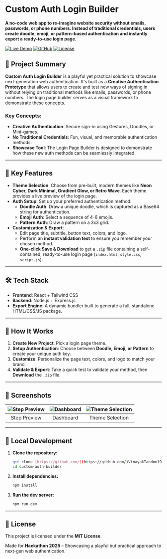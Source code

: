 # Custom Auth Login Builder

**A no-code web app to re-imagine website security without emails, passwords, or phone numbers. Instead of traditional credentials, users create doodle, emoji, or pattern–based authentication and instantly export a ready-to-use login page.**

[![Live Demo](https://img.shields.io/badge/Live_Demo-Vist_Now-blue?style=for-the-badge&logo=vercel)](https://code-brdrs.vly.site)
[![GitHub](https://img.shields.io/badge/GitHub-Repo-black?style=for-the-badge&logo=github)](https://github.com/<your-username>/custom-auth-builder.git)
[![License](https://img.shields.io/badge/License-MIT-green?style=for-the-badge)](LICENSE)

## 🌟 Project Summary

**Custom Auth Login Builder** is a playful yet practical solution to showcase next-generation web authentication. It's built as a **Creative Authentication Prototype** that allows users to create and test new ways of signing in without relying on traditional methods like emails, passwords, or phone numbers. The login page builder serves as a visual framework to demonstrate these concepts.

### Key Concepts:

* **Creative Authentication**: Secure sign-in using Gestures, Doodles, or Mini-games.
* **No Traditional Credentials**: Fun, visual, and memorable authentication methods.
* **Showcase Tool**: The Login Page Builder is designed to demonstrate how these new auth methods can be seamlessly integrated.

---

## 🧩 Key Features

* **Theme Selection**: Choose from pre-built, modern themes like **Neon Cyber, Dark Minimal, Gradient Glow, or Retro Wave**. Each theme provides a live preview of the login page.
* **Auth Setup**: Set up your preferred authentication method:
    * **Doodle Auth**: Draw a unique doodle, which is captured as a Base64 string for authentication.
    * **Emoji Auth**: Select a sequence of 4-6 emojis.
    * **Pattern Auth**: Draw a pattern on a 3x3 grid.
* **Customization & Export**:
    * Edit page title, subtitle, button text, colors, and logo.
    * Perform an **instant validation test** to ensure you remember your chosen method.
    * **One-click Save & Download** to get a `.zip` file containing a self-contained, ready-to-use login page (`index.html`, `style.css`, `script.js`).

---

## 🛠️ Tech Stack

* **Frontend**: React + Tailwind CSS
* **Backend**: Node.js + Express.js
* **Export Engine**: A dynamic bundler built to generate a full, standalone HTML/CSS/JS package.

---

## 🚀 How It Works

1.  **Create New Project**: Pick a login page theme.
2.  **Setup Authentication**: Choose between **Doodle, Emoji, or Pattern** to create your unique auth key.
3.  **Customize**: Personalize the page text, colors, and logo to match your brand.
4.  **Validate & Export**: Take a quick test to validate your method, then **Download** the `.zip` file.

---

## 📸 Screenshots

| ![Step Preview](<Replace-with-Step-Preview-URL>) | ![Dashboard](<Replace-with-Dashboard-URL>) | ![Theme Selection](<Replace-with-Theme-Selection-URL>) |
| :---: | :---: | :---: |
| Step Preview | Dashboard | Theme Selection |

---

## 🔧 Local Development

1.  **Clone the repository:**
    ```bash
    git clone [https://github.com/](https://github.com/)VinayakTandon199/custom-auth-builder.git
    cd custom-auth-builder
    ```

2.  **Install dependencies:**
    ```bash
    npm install
    ```

3.  **Run the dev server:**
    ```bash
    npm run dev
    ```

---

## 📄 License

This project is licensed under the **MIT License**.

Made for **Hackathon 2025** – Showcasing a playful but practical approach to next-gen web authentication.
